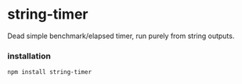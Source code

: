 # string-timer
Dead simple benchmark/elapsed timer, run purely from string outputs.

### installation
```bash
npm install string-timer
```
